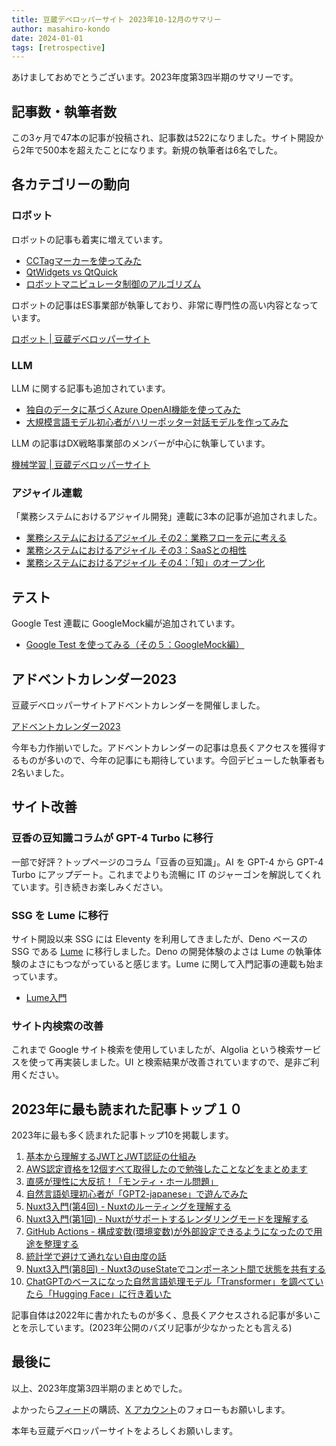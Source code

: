 ```yaml
---
title: 豆蔵デベロッパーサイト 2023年10-12月のサマリー
author: masahiro-kondo
date: 2024-01-01
tags: [retrospective]
---
```


あけましておめでとうございます。2023年度第3四半期のサマリーです。

## 記事数・執筆者数
この3ヶ月で47本の記事が投稿され、記事数は522になりました。サイト開設から2年で500本を超えたことになります。新規の執筆者は6名でした。

## 各カテゴリーの動向

### ロボット
ロボットの記事も着実に増えています。

- [CCTagマーカーを使ってみた](https://developer.mamezou-tech.com/robotics/vision/cctag/)
- [QtWidgets vs QtQuick](https://developer.mamezou-tech.com/robotics/gui/qtwidget-vs-qtquick/)
- [ロボットマニピュレータ制御のアルゴリズム](https://developer.mamezou-tech.com/robotics/manip-algo/manip-algo/)

ロボットの記事はES事業部が執筆しており、非常に専門性の高い内容となっています。

[ロボット | 豆蔵デベロッパーサイト](https://developer.mamezou-tech.com/robotics/)

### LLM
LLM に関する記事も追加されています。

- [独自のデータに基づくAzure OpenAI機能を使ってみた](https://developer.mamezou-tech.com/ml/llm/llm-azure-openai-your-data/)
- [大規模言語モデル初心者がハリーポッター対話モデルを作ってみた](https://developer.mamezou-tech.com/ml/llm/1006_llm-harry-potter/)

LLM の記事はDX戦略事業部のメンバーが中心に執筆しています。

[機械学習 | 豆蔵デベロッパーサイト](https://developer.mamezou-tech.com/ml/)

### アジャイル連載
「業務システムにおけるアジャイル開発」連載に3本の記事が追加されました。

- [業務システムにおけるアジャイル その2：業務フローを元に考える](https://developer.mamezou-tech.com/agile/bs-agile_02/)
- [業務システムにおけるアジャイル その3：SaaSとの相性](https://developer.mamezou-tech.com/agile/bs-agile_03/)
- [業務システムにおけるアジャイル その4：「知」のオープン化](https://developer.mamezou-tech.com/agile/bs-agile_04/)

## テスト

Google Test 連載に GoogleMock編が追加されています。

- [Google Test を使ってみる（その５：GoogleMock編）](https://developer.mamezou-tech.com/blogs/2023/10/08/google-test-05/)

## アドベントカレンダー2023

豆蔵デベロッパーサイトアドベントカレンダーを開催しました。

[アドベントカレンダー2023](https://developer.mamezou-tech.com/events/advent-calendar/2023/)

今年も力作揃いでした。アドベントカレンダーの記事は息長くアクセスを獲得するものが多いので、今年の記事にも期待しています。今回デビューした執筆者も2名いました。

## サイト改善

### 豆香の豆知識コラムが GPT-4 Turbo に移行
一部で好評？トップページのコラム「豆香の豆知識」。AI を GPT-4 から GPT-4 Turbo にアップデート。これまでよりも流暢に IT のジャーゴンを解説してくれています。引き続きお楽しみください。

### SSG を Lume に移行
サイト開設以来 SSG には Eleventy を利用してきましたが、Deno ベースの SSG である [Lume](https://lume.land/) に移行しました。Deno の開発体験のよさは Lume の執筆体験のよさにもつながっていると感じます。Lume に関して入門記事の連載も始まっています。

- [Lume入門](https://developer.mamezou-tech.com/frontend/#lume)

### サイト内検索の改善
これまで Google サイト検索を使用していましたが、Algolia という検索サービスを使って再実装しました。UI と検索結果が改善されていますので、是非ご利用ください。

## 2023年に最も読まれた記事トップ１０

2023年に最も多く読まれた記事トップ10を掲載します。

1. [基本から理解するJWTとJWT認証の仕組み](https://developer.mamezou-tech.com/blogs/2022/12/08/jwt-auth/)
2. [AWS認定資格を12個すべて取得したので勉強したことなどをまとめます](https://developer.mamezou-tech.com/blogs/2022/12/12/aws_all_certified/)
3. [直感が理性に大反抗！「モンティ・ホール問題」](https://developer.mamezou-tech.com/blogs/2022/07/04/monty-hall-problem/)
4. [自然言語処理初心者が「GPT2-japanese」で遊んでみた](https://developer.mamezou-tech.com/blogs/2022/07/08/gpt-2-japanese/)
5. [Nuxt3入門(第4回) - Nuxtのルーティングを理解する](https://developer.mamezou-tech.com/nuxt/nuxt3-routing/)
6. [Nuxt3入門(第1回) - Nuxtがサポートするレンダリングモードを理解する](https://developer.mamezou-tech.com/nuxt/nuxt3-rendering-mode/)
7. [GitHub Actions - 構成変数(環境変数)が外部設定できるようになったので用途を整理する](https://developer.mamezou-tech.com/blogs/2023/01/16/github-actions-configuration-variables/)
8. [統計学で避けて通れない自由度の話](https://developer.mamezou-tech.com/blogs/2022/06/20/degrees-of-freedom/)
9. [Nuxt3入門(第8回) - Nuxt3のuseStateでコンポーネント間で状態を共有する](https://developer.mamezou-tech.com/nuxt/nuxt3-state-management/)
10. [ChatGPTのベースになった自然言語処理モデル「Transformer」を調べていたら「Hugging Face」に行き着いた](https://developer.mamezou-tech.com/blogs/2023/03/20/using-transformer-01/)

記事自体は2022年に書かれたものが多く、息長くアクセスされる記事が多いことを示しています。(2023年公開のバズリ記事が少なかったとも言える)

## 最後に

以上、2023年度第3四半期のまとめでした。

よかったら[フィード](/feed)の購読、[X アカウント](https://twitter.com/MamezouDev)のフォローもお願いします。

本年も豆蔵デベロッパーサイトをよろしくお願いします。
